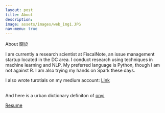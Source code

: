 ```yaml
---
layout: post
title: About
description: 
image: assets/images/web_img1.JPG
nav-menu: true
---
```


About 關於 

I am currently a research scientist at FiscalNote, an issue management startup located in the DC area. I conduct research using techniques in machine learning and NLP. My preferred language is Python, though I am not against R. I am also trying my hands on Spark these days.

I also wrote turotials on my medium account: <a href = "https://medium.com/@onyilam" class="button"> Link </a>

<br>
And here is a urban dictionary definiton of <a href = "https://www.urbandictionary.com/define.php?term=onyi"> onyi </a>



<a href="https://onyilam.github.io/resume.pdf" class="button">Resume</a>

